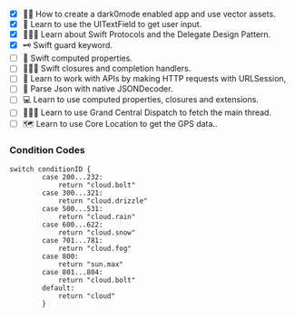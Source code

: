 - [x] 🧛‍♂️ How to create a dark0mode enabled app and use vector assets.
- [x] 📝 Learn to use the UITextField to get user input.
- [x] 👨🏻‍💼 Learn about Swift Protocols and the Delegate Design Pattern.
- [x] 🗝 Swift guard keyword. 
- [ ] 🧮 Swift computed properties.
- [ ] 🤾🏻‍♂️ Swift closures and completion handlers.
- [ ] 👋 Learn to work with APIs by making HTTP requests with URLSession,
- [ ] 🧬 Parse Json with native JSONDecoder.
- [ ] 💻 Learn to use computed properties, closures and extensions.
- [ ] 🙇🏻‍♂️ Learn to use Grand Central Dispatch to fetch the main thread.
- [ ] 🗺 Learn to use Core Location to get the GPS data..

### Condition Codes
```
switch conditionID {
        case 200...232:
            return "cloud.bolt"
        case 300...321:
            return "cloud.drizzle"
        case 500...531:
            return "cloud.rain"
        case 600...622:
            return "cloud.snow"
        case 701...781:
            return "cloud.fog"
        case 800:
            return "sun.max"
        case 801...804:
            return "cloud.bolt"
        default:
            return "cloud"
        }
```
